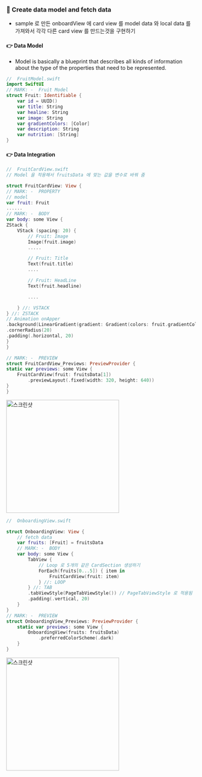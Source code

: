 ### 🔷 Create data model and fetch data

- sample 로 만든 onboardView 에 card view 를 model data 와 local data 를 가져와서 각각 다른 card view 를 만드는것을 구현하기

#### 👉 Data Model

- Model is basically a blueprint that describes all kinds of information about the type of the properties that need to be represented.

```swift
//  FruitModel.swift
import SwiftUI
// MARK: -  Fruit Model
struct Fruit: Identifiable {
	var id = UUID()
	var title: String
	var healine: String
	var image: String
	var gradientColors: [Color]
	var description: String
	var nutrition: [String]
}

```

#### 👉 Data Integration

```swift
//  FruitCardView.swift
// Model 을 적용해서 fruitsData 에 맞는 값을 변수로 바꿔 줌

struct FruitCardView: View {
// MARK: -  PROPERTY
// model
var fruit: Fruit
......
// MARK: -  BODY
var body: some View {
ZStack {
	VStack (spacing: 20) {
		// Fruit: Image
		Image(fruit.image)
		.....

		// Fruit: Title
		Text(fruit.title)
		....

		// Fruit: HeadLine
		Text(fruit.headline)

		....

	} //: VSTACK
} //: ZSTACK
// Animation onApper
.background(LinearGradient(gradient: Gradient(colors: fruit.gradientColors), startPoint: .top, endPoint: .bottom))
.cornerRadius(20)
.padding(.horizontal, 20)
}
}

// MARK: -  PREVIEW
struct FruitCardView_Previews: PreviewProvider {
static var previews: some View {
	FruitCardView(fruit: fruitsData[1])
		.previewLayout(.fixed(width: 320, height: 640))
}
}

```

<img width="300" alt="스크린샷" src="https://user-images.githubusercontent.com/28912774/148890521-834b7039-e262-440d-8ab1-c11576fde57d.png">

```swift
//  OnboardingView.swift

struct OnboardingView: View {
	// fetch data
	var fruits: [Fruit] = fruitsData
	// MARK: -  BODY
	var body: some View {
		TabView {
			// Loop 로 5개의 같은 CardSection 생성하기
			ForEach(fruits[0...5]) { item in
				FruitCardView(fruit: item)
			} //: LOOP
		} //: TAB
		.tabViewStyle(PageTabViewStyle()) // PageTabViewStyle 로 적용됨
		.padding(.vertical, 20)
	}
}
// MARK: -  PREVIEW
struct OnboardingView_Previews: PreviewProvider {
	static var previews: some View {
		OnboardingView(fruits: fruitsData)
			.preferredColorScheme(.dark)
	}
}

```

<img width="300" alt="스크린샷" src="https://user-images.githubusercontent.com/28912774/148892629-fe3b089d-0437-41d8-8997-90726e4a5077.gif">

